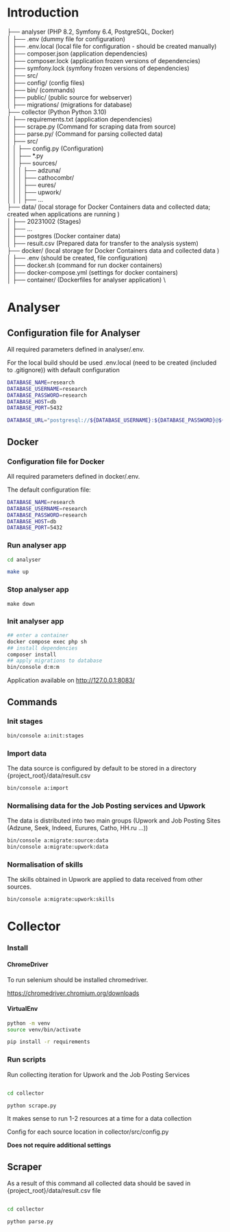 # Introduction



├── analyser (PHP 8.2, Symfony 6.4, PostgreSQL, Docker) \
│   ├── .env (dummy file for configuration) \
│   ├── .env.local (local file for configuration - should be created manually) \
│   ├── composer.json (application dependencies) \
│   ├── composer.lock (application frozen versions of dependencies) \
│   ├── symfony.lock (symfony frozen versions of dependencies) \
│   ├── src/ \
│   ├── config/ (config files) \
│   ├── bin/ (commands) \
│   ├── public/ (public source for webserver) \
│   ├── migrations/ (migrations for database) \
├── collector (Python Python 3.10)  \
│   ├── requirements.txt (application dependencies)\
│   ├── scrape.py (Command for scraping data from source)\
│   ├── parse.py/ (Command for parsing collected data)\
│   ├── src/ \
│   │   ├── config.py (Configuration) \
│   │   ├── *.py \
│   │   ├── sources/ \
│   │   │   ├── adzuna/ \
│   │   │   ├── cathocombr/ \
│   │   │   ├── eures/ \
│   │   │   ├── upwork/ \
│   │   │   ├── ... \
├── data/ (local storage for Docker Containers data and collected data; created when applications are running )  \
│   ├── 20231002 (Stages)\
│   ├── ... \
│   ├── postgres (Docker container data) \
│   ├── result.csv (Prepared data for transfer to the analysis system) \
├── docker/ (local storage for Docker Containers data and collected data )  \
│   ├── .env (should be created, file configuration) \
│   ├── docker.sh (command for run docker containers) \
│   ├── docker-compose.yml (settings for docker containers) \
│   ├── container/ (Dockerfiles for analyser application) \

# Analyser

## Configuration file for Analyser

All required parameters defined in analyser/.env.

For the local build should be used .env.local (need to be created (included to .gitignore)) with default configuration
```bash
DATABASE_NAME=research
DATABASE_USERNAME=research
DATABASE_PASSWORD=research
DATABASE_HOST=db
DATABASE_PORT=5432

DATABASE_URL="postgresql://${DATABASE_USERNAME}:${DATABASE_PASSWORD}@${DATABASE_HOST}:${DATABASE_PORT}/${DATABASE_NAME}?serverVersion=15&charset=utf8"
```

## Docker


### Configuration file for Docker

All required parameters defined in docker/.env.

The default configuration file:

```bash
DATABASE_NAME=research
DATABASE_USERNAME=research
DATABASE_PASSWORD=research
DATABASE_HOST=db
DATABASE_PORT=5432
```

### Run analyser app

```bash
cd analyser

make up
```

### Stop analyser app

```
make down
```

### Init analyser app

```bash
## enter a container
docker compose exec php sh
## install dependencies
composer install
## apply migrations to database
bin/console d:m:m
```

Application available on http://127.0.0.1:8083/

## Commands

### Init stages
```bash
bin/console a:init:stages
```

### Import data

The data source is configured by default to be stored in a directory {project_root}/data/result.csv

```bash
bin/console a:import
```

### Normalising data for the Job Posting services and Upwork

The data is distributed into two main groups (Upwork and Job Posting Sites (Adzune, Seek, Indeed, Eurures, Catho, HH.ru ...))

```bash
bin/console a:migrate:source:data
bin/console a:migrate:upwork:data
```


### Normalisation of skills
The skills obtained in Upwork are applied to data received from other sources.

```
bin/console a:migrate:upwork:skills
```

# Collector

### Install 

#### ChromeDriver

To run selenium should be installed chromedriver.

https://chromedriver.chromium.org/downloads

#### VirtualEnv

```bash
python -m venv
source venv/bin/activate

pip install -r requirements

```

### Run scripts

Run collecting iteration for Upwork and the Job Posting Services

```bash

cd collector

python scrape.py

```

It makes sense to run 1-2 resources at a time for a data collection

Config for each source location in collector/src/config.py

**Does not require additional settings**

## Scraper

As a result of this command all collected data should be saved in {project_root}/data/result.csv file

```bash

cd collector

python parse.py

```
